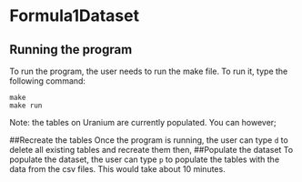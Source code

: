 # Formula1Dataset

## Running the program

To run the program, the user needs to run the make file. To run it, type the following command:

```
make
make run
```
Note: the tables on Uranium are currently populated.
You can however;

##Recreate the tables
Once the program is running, the user can type `d` to delete all existing tables and recreate them
then,
##Populate the dataset
To populate the dataset, the user can type `p` to populate the tables with the data from the csv files. 
This would take about 10 minutes.